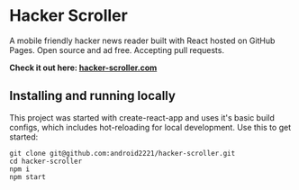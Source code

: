 # Hacker Scroller

A mobile friendly hacker news reader built with React hosted on GitHub Pages. Open source and ad free. Accepting pull requests.

<b>Check it out here: [hacker-scroller.com](https://hacker-scroller.com)</b>


## Installing and running locally
This project was started with create-react-app and uses it's basic build configs, which includes hot-reloading for local development. Use this to get started:
```
git clone git@github.com:android2221/hacker-scroller.git
cd hacker-scroller
npm i
npm start
```

